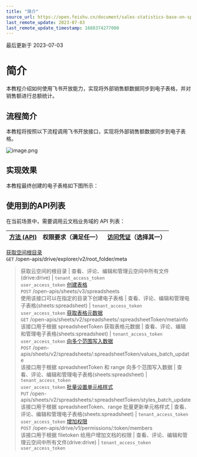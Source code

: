 ```yaml
---
title: "简介"
source_url: https://open.feishu.cn/document/sales-statistics-base-on-spreadsheets/sales-statistics-based-on-sheets
last_remote_update: 2023-07-03
last_remote_update_timestamp: 1688374277000
---
```

最后更新于 2023-07-03

# 简介

本教程介绍如何使用飞书开放能力，实现将外部销售额数据同步到电子表格，并对销售额进行总额统计。

## 流程简介

本教程将按照以下流程调用飞书开放接口，实现将外部销售额数据同步到电子表格。

![image.png](https://sf3-cn.feishucdn.com/obj/open-platform-opendoc/0ccfe0ee3e606107590eb1343d98a7fe_7lPmEzDoAb.png?height=967&lazyload=true&maxWidth=750&width=918)

## 实现效果

本教程最终创建的电子表格如下图所示：

## 使用到的API列表

在当前场景中，需要调用云文档业务域的 API 列表：

**[方法 (API)](https://open.feishu.cn/document/ukTMukTMukTM/uITNz4iM1MjLyUzM)** | 权限要求（满足任一） | **[访问凭证](https://open.feishu.cn/document/ukTMukTMukTM/uMTNz4yM1MjLzUzM)（选择其一）**
--- | --- | ---
[获取空间根目录](https://open.feishu.cn/document/ukTMukTMukTM/ugTNzUjL4UzM14CO1MTN/get-root-folder-meta)  
`GET` /open-apis/drive/explorer/v2/root_folder/meta  
> 获取云空间的根目录 | 查看、评论、编辑和管理云空间中所有文件(drive:drive) | `tenant_access_token`  
                `user_access_token`
[创建表格](https://open.feishu.cn/document/ukTMukTMukTM/uUDN04SN0QjL1QDN/sheets-v3/spreadsheet/create)  
`POST` /open-apis/sheets/v3/spreadsheets  
> 使用该接口可以在指定的目录下创建电子表格 | 查看、评论、编辑和管理电子表格(sheets:spreadsheet) | `tenant_access_token`  
                `user_access_token`
[获取表格元数据](https://open.feishu.cn/document/ukTMukTMukTM/uETMzUjLxEzM14SMxMTN)  
`GET` /open-apis/sheets/v2/spreadsheets/:spreadsheetToken/metainfo  
> 该接口用于根据 spreadsheetToken 获取表格元数据 | 查看、评论、编辑和管理电子表格(sheets:spreadsheet) | `tenant_access_token`  
                `user_access_token`
[向多个范围写入数据](https://open.feishu.cn/document/ukTMukTMukTM/uEjMzUjLxIzM14SMyMTN)  
`POST` /open-apis/sheets/v2/spreadsheets/:spreadsheetToken/values_batch_update  
> 该接口用于根据 spreadsheetToken 和 range 向多个范围写入数据 | 查看、评论、编辑和管理电子表格(sheets:spreadsheet) | `tenant_access_token`  
                `user_access_token`
[批量设置单元格样式](https://open.feishu.cn/document/ukTMukTMukTM/uAzMzUjLwMzM14CMzMTN)  
`PUT` /open-apis/sheets/v2/spreadsheets/:spreadsheetToken/styles_batch_update  
> 该接口用于根据 spreadsheetToken、range 批量更新单元格样式 | 查看、评论、编辑和管理电子表格(sheets:spreadsheet) | `tenant_access_token`  
                `user_access_token`
[增加权限](https://open.feishu.cn/document/uAjLw4CM/ukTMukTMukTM/reference/drive-v1/permission-member/create)  
`POST` /open-apis/drive/v1/permissions/:token/members  
> 该接口用于根据 filetoken 给用户增加文档的权限 | 查看、评论、编辑和管理云空间中所有文件(drive:drive) | `tenant_access_token`  
                `user_access_token`

